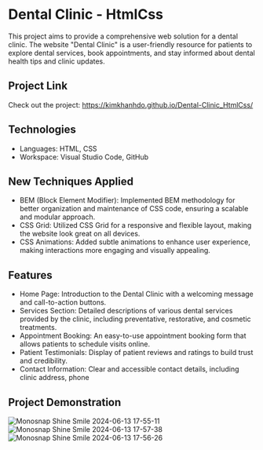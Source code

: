 # Dental Clinic - HtmlCss

This project aims to provide a comprehensive web solution for a dental clinic. The website "Dental Clinic" is a user-friendly resource for patients to explore dental services, book appointments, and stay informed about dental health tips and clinic updates.


## Project Link
Check out the project: https://kimkhanhdo.github.io/Dental-Clinic_HtmlCss/

## Technologies

- Languages: HTML, CSS
- Workspace:  Visual Studio Code, GitHub

## New Techniques Applied
- BEM (Block Element Modifier): Implemented BEM methodology for better organization and maintenance of CSS code, ensuring a scalable and modular approach.
- CSS Grid: Utilized CSS Grid for a responsive and flexible layout, making the website look great on all devices.
- CSS Animations: Added subtle animations to enhance user experience, making interactions more engaging and visually appealing.

## Features
- Home Page: Introduction to the Dental Clinic with a welcoming message and call-to-action buttons.
- Services Section: Detailed descriptions of various dental services provided by the clinic, including preventative, restorative, and cosmetic treatments.
- Appointment Booking: An easy-to-use appointment booking form that allows patients to schedule visits online.
- Patient Testimonials: Display of patient reviews and ratings to build trust and credibility.
- Contact Information: Clear and accessible contact details, including clinic address, phone

## Project Demonstration
![Monosnap Shine Smile 2024-06-13 17-55-11](https://github.com/KimKhanhDo/Dental-Clinic_HtmlCss/assets/147982667/e6c2d64c-e08b-46b6-9d6e-8c8a1bc68ca0)
![Monosnap Shine Smile 2024-06-13 17-57-38](https://github.com/KimKhanhDo/Dental-Clinic_HtmlCss/assets/147982667/77525a09-f832-4f44-b526-a9dc06f4471f)
![Monosnap Shine Smile 2024-06-13 17-56-26](https://github.com/KimKhanhDo/Dental-Clinic_HtmlCss/assets/147982667/37fbe671-8d02-47ab-8bf4-a6c714539259)
